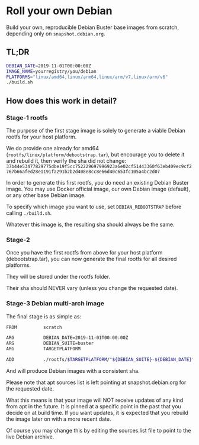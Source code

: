 # Roll your own Debian

Build your own, reproducible Debian Buster base images from scratch, depending only on `snapshot.debian.org`.

## TL;DR

```bash
DEBIAN_DATE=2019-11-01T00:00:00Z
IMAGE_NAME=yourregistry/you/debian
PLATFORMS="linux/amd64,linux/arm64,linux/arm/v7,linux/arm/v6"
./build.sh 
```

## How does this work in detail?

### Stage-1 rootfs

The purpose of the first stage image is solely to generate a viable Debian rootfs for your host platform.

We do provide one already for amd64 (`rootfs/linux/platform/debootstrap.tar`), but encourage you to delete it and rebuild it, then verify the sha did not change:
`37b44e53477829775dbe19f5cc752229697996923a6e02cf51443360f63eb409ec9cf2767b66afed28e1191fa291b2b2d408e8cc8e66d40c653fc105a4bc2d07`

In order to generate this first rootfs, you do need an existing Debian Buster image.
You may use Docker official image, our own Debian image (default), or any other base Debian image.

To specify which image you want to use, set `DEBIAN_REBOOTSTRAP` before calling `./build.sh`.

Whatever this image is, the resulting sha should always be the same.

### Stage-2

Once you have the first rootfs from above for your host platform (debootstrap.tar), you can now generate the final rootfs for all desired platforms.

They will be stored under the rootfs folder.

Their sha should NEVER vary (unless you change the requested date).

### Stage-3 Debian multi-arch image

The final stage is as simple as:

```bash
FROM          scratch                                                                                                   AS debian

ARG           DEBIAN_DATE=2019-11-01T00:00:00Z
ARG           DEBIAN_SUITE=buster
ARG           TARGETPLATFORM

ADD           ./rootfs/$TARGETPLATFORM/"${DEBIAN_SUITE}-${DEBIAN_DATE}".tar /
```

And will produce Debian images with a consistent sha.

Please note that apt sources list is left pointing at snapshot.debian.org for the requested date.

What this means is that your image will NOT receive updates of any kind from apt in the future.
It is pinned at a specific point in the past that you decide on at build time.
If you want updates, it is expected that you rebuild the image later on with a more recent date.

Of course you may change this by editing the sources.list file to point to the live Debian archive.
